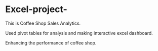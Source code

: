 # Excel-project-
This is Coffee Shop Sales Analytics.

Used pivot tables for analysis and making interactive excel dashboard.

Enhancing the performance of coffee shop.
